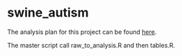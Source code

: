 # swine_autism
The analysis plan for this project can be found [here](https://github.com/PeterStrom/swine_autism/wiki/Analysis-Plan).

The master script call raw_to_analysis.R and then tables.R.
